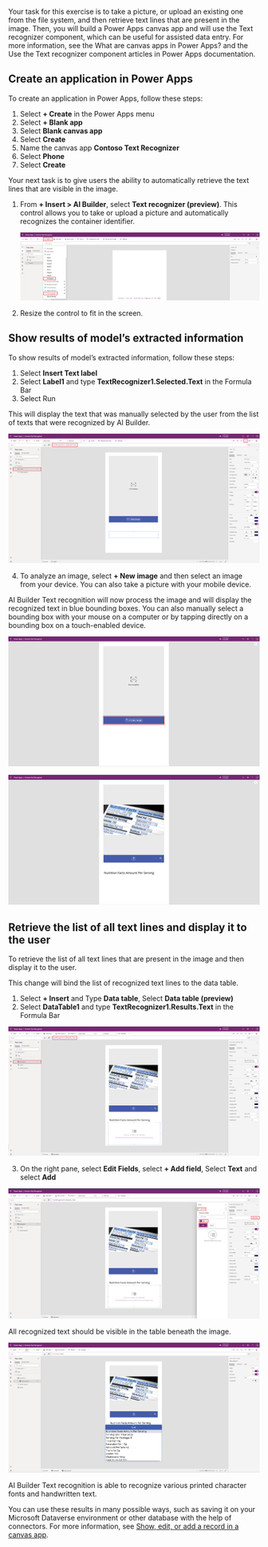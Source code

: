 Your task for this exercise is to take a picture, or upload an existing one from the file system, and then retrieve text lines that are present in the image. Then, you will build a Power Apps canvas app and will use the Text recognizer component, which can be useful for assisted data entry. For more information, see the What are canvas apps in Power Apps? and the Use the Text recognizer component articles in Power Apps documentation.

## Create an application in Power Apps

To create an application in Power Apps, follow these steps: 

1.	Select **+ Create** in the Power Apps menu
2.	Select **+ Blank app** 
3.	Select **Blank canvas app** 
4.	Select **Create** 
5.	Name the canvas app **Contoso Text Recognizer**
6.	Select **Phone**
7.	Select **Create**

Your next task is to give users the ability to automatically retrieve the text lines that are visible in the image.

1. From **+ Insert > AI Builder**, select **Text recognizer (preview)**. This control allows you to take or upload a picture and automatically recognizes the container identifier.

    ![Screenshot of AI Builder dropped down to show Business card reader, Receipt processor, Form processor, Object detector, and Text recognizer controls.](../media/create-an-application-in-power-apps.png)
2. Resize the control to fit in the screen.

## Show results of model’s extracted information

To show results of model’s extracted information, follow these steps: 

1.  Select **Insert Text label** 
2.  Select **Label1** and type **TextRecognizer1.Selected.Text** in the Formula Bar 
3.  Select Run  

This will display the text that was manually selected by the user from the list of texts that were recognized by AI Builder. 

 ![Screenshot showing Label1 selected and type TextRecognizer1.Selected.Text in the Formula Bar](../media/textrecognizer1-selected-text.png)


4.  To analyze an image, select **+ New image** and then select an image from your device. You can also take a picture with your mobile device. 

AI Builder Text recognition will now process the image and will display the recognized text in blue bounding boxes. 
You can also manually select a bounding box with your mouse on a computer or by tapping directly on a bounding box on a touch-enabled device.

 ![Screenshot showing the button new image that you can select to add an image from your local device.](../media/select-new-image.png)
 
 ![Screenshot showing the image displayed with recognized text in blue bounding boxes.](../media/text-displayed-in-blue-bounding-boxes.png)


## Retrieve the list of all text lines and display it to the user

To retrieve the list of all text lines that are present in the image and then display it to the user.  

This change will bind the list of recognized text lines to the data table. 
 
1.  Select **+ Insert** and Type **Data table**, Select **Data table (preview)** 
2.  Select **DataTable1** and type **TextRecognizer1.Results.Text** in the Formula Bar 

 ![Screenshot showing the result of a selected text recognized.](../media/textrecognizer1-results-text.png)

3.  On the right pane, select **Edit Fields**, select **+ Add field**, Select **Text** and select **Add**

 ![Screenshot showing the fields selected on the right pane.](../media/edit-fields.png)
 
 All recognized text should be visible in the table beneath the image. 
 
  ![Screenshot showing all text recognized and selected.](../media/all-fields-recognized.png)

AI Builder Text recognition is able to recognize various printed character fonts and handwritten text.

You can use these results in many possible ways, such as saving it on your Microsoft Dataverse environment or other database with the help of connectors. For more information, see [Show, edit, or add a record in a canvas app](/powerapps/maker/canvas-apps/add-form/?azure-portal=true).
